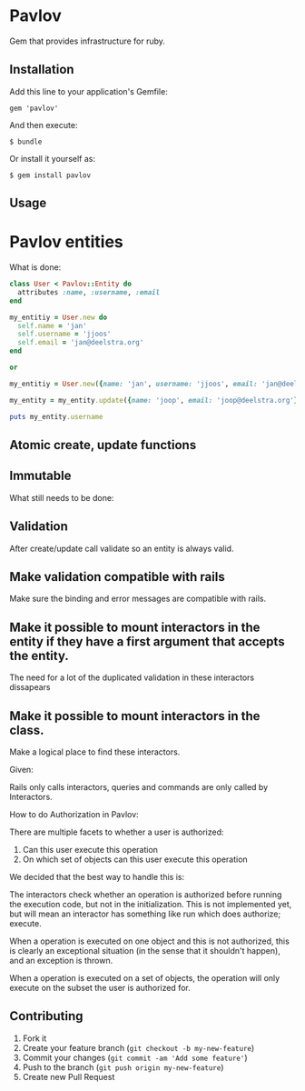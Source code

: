 # Pavlov

Gem that provides infrastructure for ruby.

## Installation

Add this line to your application's Gemfile:

    gem 'pavlov'

And then execute:

    $ bundle

Or install it yourself as:

    $ gem install pavlov

## Usage

# Pavlov entities
What is done:

```ruby
class User < Pavlov::Entity do
  attributes :name, :username, :email
end

my_entitiy = User.new do
  self.name = 'jan'
  self.username = 'jjoos'
  self.email = 'jan@deelstra.org'
end

or

my_entitiy = User.new({name: 'jan', username: 'jjoos', email: 'jan@deelstra.org'})

my_entity = my_entity.update({name: 'joop', email: 'joop@deelstra.org'})

puts my_entity.username
```

## Atomic create, update functions
## Immutable
What still needs to be done:
## Validation
After create/update call validate so an entity is always valid.
## Make validation compatible with rails
Make sure the binding and error messages are compatible with rails.
## Make it possible to mount interactors in the entity if they have a first argument that accepts the entity.
The need for a lot of the duplicated validation in these interactors dissapears
## Make it possible to mount interactors in the class.
Make a logical place to find these interactors.

Given:

Rails only calls interactors, queries and commands are only called by Interactors.



How to do Authorization in Pavlov:

There are multiple facets to whether a user is authorized:

1. Can this user execute this operation
2. On which set of objects can this user execute this operation

We decided that the best way to handle this is:

The interactors check whether an operation is authorized before running the execution code, but not in the initialization. This is not implemented yet, but will mean an interactor has something like run which does authorize; execute.

When a operation is executed on one object and this is not authorized, this is clearly an exceptional situation (in the sense that it shouldn't happen), and an exception is thrown.

When a operation is executed on a set of objects, the operation will only execute on the subset the user is authorized for.


## Contributing

1. Fork it
2. Create your feature branch (`git checkout -b my-new-feature`)
3. Commit your changes (`git commit -am 'Add some feature'`)
4. Push to the branch (`git push origin my-new-feature`)
5. Create new Pull Request
